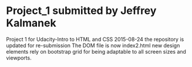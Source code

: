# Project_1 submitted by Jeffrey Kalmanek
Project 1 for Udacity-Intro to HTML and CSS
2015-08-24 the repository is updated for re-submission
The DOM file is now index2.html
new design elements rely on bootstrap grid for being adaptable to all screen sizes and viewports.

